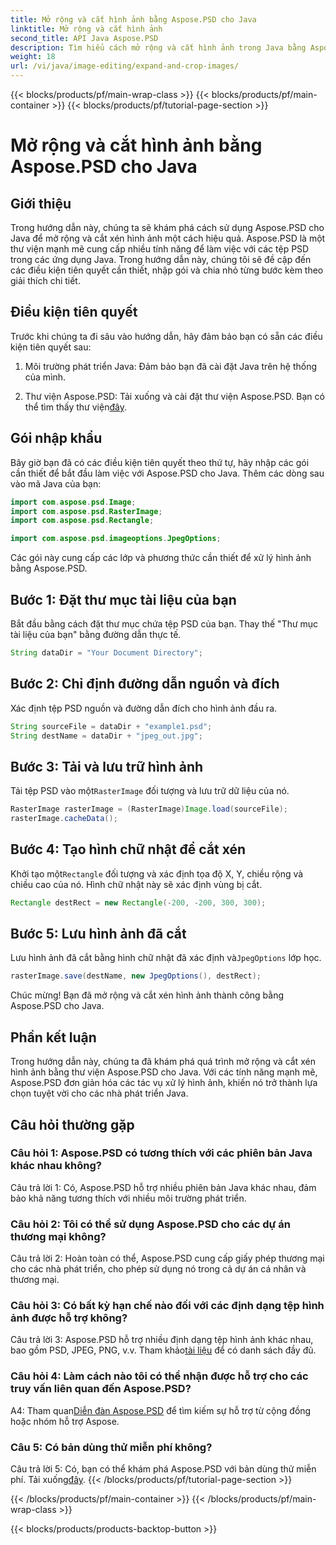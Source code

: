 ```yaml
---
title: Mở rộng và cắt hình ảnh bằng Aspose.PSD cho Java
linktitle: Mở rộng và cắt hình ảnh
second_title: API Java Aspose.PSD
description: Tìm hiểu cách mở rộng và cắt hình ảnh trong Java bằng Aspose.PSD. Hướng dẫn từng bước để xử lý hình ảnh hiệu quả.
weight: 18
url: /vi/java/image-editing/expand-and-crop-images/
---
```


{{< blocks/products/pf/main-wrap-class >}}
{{< blocks/products/pf/main-container >}}
{{< blocks/products/pf/tutorial-page-section >}}

# Mở rộng và cắt hình ảnh bằng Aspose.PSD cho Java

## Giới thiệu

Trong hướng dẫn này, chúng ta sẽ khám phá cách sử dụng Aspose.PSD cho Java để mở rộng và cắt xén hình ảnh một cách hiệu quả. Aspose.PSD là một thư viện mạnh mẽ cung cấp nhiều tính năng để làm việc với các tệp PSD trong các ứng dụng Java. Trong hướng dẫn này, chúng tôi sẽ đề cập đến các điều kiện tiên quyết cần thiết, nhập gói và chia nhỏ từng bước kèm theo giải thích chi tiết.

## Điều kiện tiên quyết

Trước khi chúng ta đi sâu vào hướng dẫn, hãy đảm bảo bạn có sẵn các điều kiện tiên quyết sau:

1. Môi trường phát triển Java: Đảm bảo bạn đã cài đặt Java trên hệ thống của mình.

2.  Thư viện Aspose.PSD: Tải xuống và cài đặt thư viện Aspose.PSD. Bạn có thể tìm thấy thư viện[đây](https://releases.aspose.com/psd/java/).

## Gói nhập khẩu

Bây giờ bạn đã có các điều kiện tiên quyết theo thứ tự, hãy nhập các gói cần thiết để bắt đầu làm việc với Aspose.PSD cho Java. Thêm các dòng sau vào mã Java của bạn:

```java
import com.aspose.psd.Image;
import com.aspose.psd.RasterImage;
import com.aspose.psd.Rectangle;

import com.aspose.psd.imageoptions.JpegOptions;
```

Các gói này cung cấp các lớp và phương thức cần thiết để xử lý hình ảnh bằng Aspose.PSD.

## Bước 1: Đặt thư mục tài liệu của bạn

Bắt đầu bằng cách đặt thư mục chứa tệp PSD của bạn. Thay thế "Thư mục tài liệu của bạn" bằng đường dẫn thực tế.

```java
String dataDir = "Your Document Directory";
```

## Bước 2: Chỉ định đường dẫn nguồn và đích

Xác định tệp PSD nguồn và đường dẫn đích cho hình ảnh đầu ra.

```java
String sourceFile = dataDir + "example1.psd";
String destName = dataDir + "jpeg_out.jpg";
```

## Bước 3: Tải và lưu trữ hình ảnh

 Tải tệp PSD vào một`RasterImage` đối tượng và lưu trữ dữ liệu của nó.

```java
RasterImage rasterImage = (RasterImage)Image.load(sourceFile);
rasterImage.cacheData();
```

## Bước 4: Tạo hình chữ nhật để cắt xén

 Khởi tạo một`Rectangle` đối tượng và xác định tọa độ X, Y, chiều rộng và chiều cao của nó. Hình chữ nhật này sẽ xác định vùng bị cắt.

```java
Rectangle destRect = new Rectangle(-200, -200, 300, 300);
```

## Bước 5: Lưu hình ảnh đã cắt

 Lưu hình ảnh đã cắt bằng hình chữ nhật đã xác định và`JpegOptions` lớp học.

```java
rasterImage.save(destName, new JpegOptions(), destRect);
```

Chúc mừng! Bạn đã mở rộng và cắt xén hình ảnh thành công bằng Aspose.PSD cho Java.

## Phần kết luận

Trong hướng dẫn này, chúng ta đã khám phá quá trình mở rộng và cắt xén hình ảnh bằng thư viện Aspose.PSD cho Java. Với các tính năng mạnh mẽ, Aspose.PSD đơn giản hóa các tác vụ xử lý hình ảnh, khiến nó trở thành lựa chọn tuyệt vời cho các nhà phát triển Java.

## Câu hỏi thường gặp

### Câu hỏi 1: Aspose.PSD có tương thích với các phiên bản Java khác nhau không?

Câu trả lời 1: Có, Aspose.PSD hỗ trợ nhiều phiên bản Java khác nhau, đảm bảo khả năng tương thích với nhiều môi trường phát triển.

### Câu hỏi 2: Tôi có thể sử dụng Aspose.PSD cho các dự án thương mại không?

Câu trả lời 2: Hoàn toàn có thể, Aspose.PSD cung cấp giấy phép thương mại cho các nhà phát triển, cho phép sử dụng nó trong cả dự án cá nhân và thương mại.

### Câu hỏi 3: Có bất kỳ hạn chế nào đối với các định dạng tệp hình ảnh được hỗ trợ không?

 Câu trả lời 3: Aspose.PSD hỗ trợ nhiều định dạng tệp hình ảnh khác nhau, bao gồm PSD, JPEG, PNG, v.v. Tham khảo[tài liệu](https://reference.aspose.com/psd/java/) để có danh sách đầy đủ.

### Câu hỏi 4: Làm cách nào tôi có thể nhận được hỗ trợ cho các truy vấn liên quan đến Aspose.PSD?

 A4: Tham quan[Diễn đàn Aspose.PSD](https://forum.aspose.com/c/psd/34) để tìm kiếm sự hỗ trợ từ cộng đồng hoặc nhóm hỗ trợ Aspose.

### Câu 5: Có bản dùng thử miễn phí không?

 Câu trả lời 5: Có, bạn có thể khám phá Aspose.PSD với bản dùng thử miễn phí. Tải xuống[đây](https://releases.aspose.com/).
{{< /blocks/products/pf/tutorial-page-section >}}

{{< /blocks/products/pf/main-container >}}
{{< /blocks/products/pf/main-wrap-class >}}

{{< blocks/products/products-backtop-button >}}

